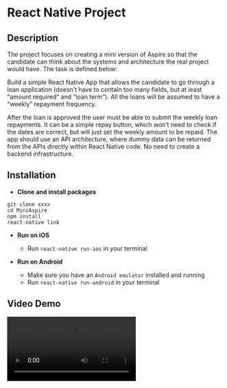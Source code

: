 # React Native Project

## Description
The project focuses on creating a mini version of Aspire so that the candidate can think about the systems and architecture the real project would have. The task is defined below:

Build a simple React Native App that allows the candidate to go through a loan application (doesn’t have to contain too many fields, but at least “amount required” and “loan term”). All the loans will be assumed to have a “weekly” repayment frequency.

After the loan is approved the user must be able to submit the weekly loan repayments. It can be a simple repay button, which won’t need to check if the dates are correct, but will just set the weekly amount to be repaid.
The app should use an API architecture, where dummy data can be returned from the APIs directly within React Native code. No need to create a backend infrastructure.

## Installation

*	**Clone and install packages**
```
git clone xxxx
cd MiniAspire
npm install
react-native link
```

*	**Run on iOS**
	*	Run `react-native run-ios` in your terminal

*	**Run on Android**
	*	Make sure you have an `Android emulator` installed and running
	*	Run `react-native run-android` in your terminal

## Video Demo
![alt text](https://i.imgur.com/QgB6bZt.mp4)
